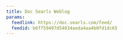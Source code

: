 ```yaml
---
title: Doc Searls Weblog
params:
  feedlink: https://doc.searls.com/feed/
  feedid: b6f759497d54034aeda4aa4b0fd1dc65
---
```

